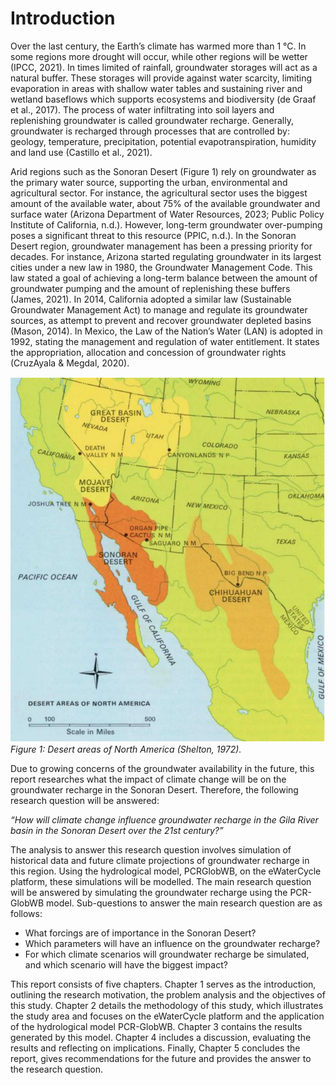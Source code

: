 # Introduction

Over the last century, the Earth’s climate has warmed more than 1 °C. In some regions more
drought will occur, while other regions will be wetter (IPCC, 2021). In times limited of rainfall,
groundwater storages will act as a natural buffer. These storages will provide against water
scarcity, limiting evaporation in areas with shallow water tables and sustaining river and wetland
baseflows which supports ecosystems and biodiversity (de Graaf et al., 2017). The process of
water infiltrating into soil layers and replenishing groundwater is called groundwater recharge.
Generally, groundwater is recharged through processes that are controlled by: geology,
temperature, precipitation, potential evapotranspiration, humidity and land use (Castillo et al.,
2021).

Arid regions such as the Sonoran Desert (Figure 1) rely on groundwater as the primary
water source, supporting the urban, environmental and agricultural sector. For instance, the
agricultural sector uses the biggest amount of the available water, about 75% of the available
groundwater and surface water (Arizona Department of Water Resources, 2023; Public Policy
Institute of California, n.d.). However, long-term groundwater over-pumping poses a significant
threat to this resource (PPIC, n.d.). In the Sonoran Desert region, groundwater management has
been a pressing priority for decades. For instance, Arizona started regulating groundwater in its
largest cities under a new law in 1980, the Groundwater Management Code. This law stated a goal
of achieving a long-term balance between the amount of groundwater pumping and the amount
of replenishing these buffers (James, 2021). In 2014, California adopted a similar law (Sustainable
Groundwater Management Act) to manage and regulate its groundwater sources, as attempt to
prevent and recover groundwater depleted basins (Mason, 2014). In Mexico, the Law of the
Nation’s Water (LAN) is adopted in 1992, stating the management and regulation of water
entitlement. It states the appropriation, allocation and concession of groundwater rights (CruzAyala & Megdal, 2020).

![figure1](../figures/figure1.PNG)
*Figure 1: Desert areas of North America (Shelton, 1972).*

Due to growing concerns of the groundwater availability in the future, this report researches what
the impact of climate change will be on the groundwater recharge in the Sonoran Desert.
Therefore, the following research question will be answered:

*“How will climate change influence groundwater recharge in the Gila River basin in the Sonoran
Desert over the 21st century?”*

The analysis to answer this research question involves simulation of historical data and future
climate projections of groundwater recharge in this region. Using the hydrological model, PCRGlobWB, on the eWaterCycle platform, these simulations will be modelled. The main research
question will be answered by simulating the groundwater recharge using the PCR-GlobWB model.
Sub-questions to answer the main research question are as follows:
- What forcings are of importance in the Sonoran Desert?
- Which parameters will have an influence on the groundwater recharge?
- For which climate scenarios will groundwater recharge be simulated, and which scenario
will have the biggest impact?

This report consists of five chapters. Chapter 1 serves as the introduction, outlining the
research motivation, the problem analysis and the objectives of this study. Chapter 2 details the
methodology of this study, which illustrates the study area and focuses on the eWaterCycle
platform and the application of the hydrological model PCR-GlobWB. Chapter 3 contains the
results generated by this model. Chapter 4 includes a discussion, evaluating the results and
reflecting on implications. Finally, Chapter 5 concludes the report, gives recommendations for the
future and provides the answer to the research question.
